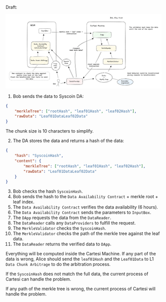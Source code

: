 Draft:

![Alt text](images/cartesi_proposal_Syscoin_Draft.png)

1. Bob sends the data to Syscoin DA:
```json
{
    "merkleTree": ["rootHash", "leaf01Hash", "leaf02Hash"],
    "rawData": "Leaf01DataLeaf02Data"
}
```
The chunk size is 10 characters to simplify.

2. The DA stores the data and returns a hash of the data:
```json
{
    "hash": "SyscoinHash",
    "content": {
        "merkleTree": ["rootHash", "leaf01Hash", "leaf02Hash"],
        "rawData": "Leaf01DataLeaf02Data"
    }
}
```

3. Bob checks the hash `SyscoinHash`.
4. Bob sends the hash to the `Data Availability Contract` + merkle root + leaf index.
5. The `Data Availability Contract` verifies the data availability (6 hours).
6. The `Data Availability Contract` sends the parameters to `InputBox`.
7. The `DApp` requests the data from the `DataReader`.
8. The `DataReader` calls any `DataProviders` to fulfill the request.
9. The `MerkleValidator` checks the `SyscoinHash`.
10. The `MerkleValidator` checks the path of the merkle tree against the leaf data.
11. The `DataReader` returns the verified data to `DApp`.

Everything will be computed inside the Cartesi Machine.
If any part of the data is wrong, Alice should send the `leaf01Hash` and the `Leaf01Data` to L1 `Data Chunk Arbitrage` to do the arbitration process.

If the `SyscoinHash` does not match the full data, the current process of Cartesi can handle the problem.

If any path of the merkle tree is wrong, the current process of Cartesi will handle the problem.
